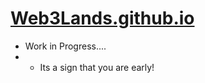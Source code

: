 # [Web3Lands.github.io](https://opensea.io/web3lands)
- Work in Progress....
- - Its a sign that you are early!
